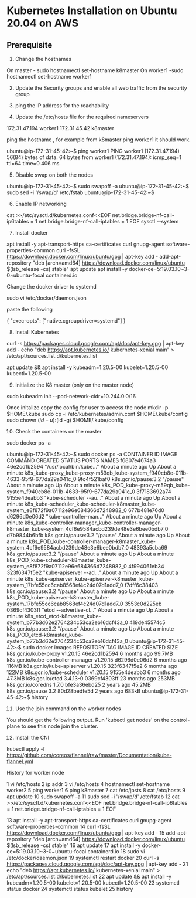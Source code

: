 # Kubernetes Installation on Ubuntu 20.04 on AWS

## Prerequisite

1. Change the hostnames

On master - sudo hostnamectl set-hostname k8master
On worker1 -sudo hostnamectl set-hostname worker1

2. Update the Security groups and enable all web traffic from the security group

3. ping the IP address for the reachability

4. Update the /etc/hosts file for the required nameservers

172.31.47.194 worker1
172.31.45.42 k8master
 
ping the hostname , for example from k8master ping worker1 it should work.


ubuntu@ip-172-31-45-42:~$ ping worker1
PING worker1 (172.31.47.194) 56(84) bytes of data.
64 bytes from worker1 (172.31.47.194): icmp_seq=1 ttl=64 time=0.406 ms


5. Disable swap on both the nodes

ubuntu@ip-172-31-45-42:~$ sudo swapoff -a
ubuntu@ip-172-31-45-42:~$ sudo sed -i '/swap/d' /etc/fstab
ubuntu@ip-172-31-45-42:~$

6. Enable IP networking 

cat >>/etc/sysctl.d/kubernetes.conf<<EOF
net.bridge.bridge-nf-call-ip6tables = 1
net.bridge.bridge-nf-call-iptables = 1
EOF
sysctl --system


7. Install docker
 
apt install -y apt-transport-https ca-certificates curl gnupg-agent software-properties-common
curl -fsSL https://download.docker.com/linux/ubuntu/gpg | apt-key add -
add-apt-repository "deb [arch=amd64] https://download.docker.com/linux/ubuntu $(lsb_release -cs) stable"
apt update
apt install -y docker-ce=5:19.03.10~3-0~ubuntu-focal containerd.io

Change the docker driver to systemd

sudo vi /etc/docker/daemon.json

paste the following 

{
  "exec-opts": ["native.cgroupdriver=systemd"]
}



8. Install Kubernetes

 curl -s https://packages.cloud.google.com/apt/doc/apt-key.gpg | apt-key add -
  echo "deb https://apt.kubernetes.io/ kubernetes-xenial main" > /etc/apt/sources.list.d/kubernetes.list

apt update && apt install -y kubeadm=1.20.5-00 kubelet=1.20.5-00 kubectl=1.20.5-00


9. Initialize the K8 master (only on the master node)

sudo kubeadm init --pod-network-cidr=10.244.0.0/16

Once initalize copy the config for user to access the node
mkdir -p $HOME/.kube
sudo cp -i /etc/kubernetes/admin.conf $HOME/.kube/config
sudo chown $(id -u):$(id -g) $HOME/.kube/config

10. Check the containers on the master

sudo docker ps -a


ubuntu@ip-172-31-45-42:~$ sudo docker ps -a
CONTAINER ID   IMAGE                  COMMAND                  CREATED              STATUS              PORTS     NAMES
f6807e4674a3   46e2cd1b2594           "/usr/local/bin/kube…"   About a minute ago   Up About a minute             k8s_kube-proxy_kube-proxy-m59qb_kube-system_f940cb8e-011b-4633-95f9-677da29a041c_0
9fc4f521baf0   k8s.gcr.io/pause:3.2   "/pause"                 About a minute ago   Up About a minute             k8s_POD_kube-proxy-m59qb_kube-system_f940cb8e-011b-4633-95f9-677da29a041c_0
3f7183692a74   9155e4deabb3           "kube-scheduler --au…"   About a minute ago   Up About a minute             k8s_kube-scheduler_kube-scheduler-k8master_kube-system_e8f872f9a07112e96e684366d7248982_0
677b481e76d0   d6296d0e06d2           "kube-controller-man…"   About a minute ago   Up About a minute             k8s_kube-controller-manager_kube-controller-manager-k8master_kube-system_4cf6e9584acbd239de48e3e6bee0bdb7_0
d7b9844b6bfb   k8s.gcr.io/pause:3.2   "/pause"                 About a minute ago   Up About a minute             k8s_POD_kube-controller-manager-k8master_kube-system_4cf6e9584acbd239de48e3e6bee0bdb7_0
48393a5cba69   k8s.gcr.io/pause:3.2   "/pause"                 About a minute ago   Up About a minute             k8s_POD_kube-scheduler-k8master_kube-system_e8f872f9a07112e96e684366d7248982_0
4f994061eb34   323f6347f5e2           "kube-apiserver --ad…"   About a minute ago   Up About a minute             k8s_kube-apiserver_kube-apiserver-k8master_kube-system_17bfe55cc6cab8568ef4c24d07d1add7_0
f7dff6c38403   k8s.gcr.io/pause:3.2   "/pause"                 About a minute ago   Up About a minute             k8s_POD_kube-apiserver-k8master_kube-system_17bfe55cc6cab8568ef4c24d07d1add7_0
3553c0d225eb   0369cf4303ff           "etcd --advertise-cl…"   About a minute ago   Up About a minute             k8s_etcd_etcd-k8master_kube-system_b77b3d62e2764234c53ca2eb16dcf43a_0
419de45574c5   k8s.gcr.io/pause:3.2   "/pause"                 About a minute ago   Up About a minute             k8s_POD_etcd-k8master_kube-system_b77b3d62e2764234c53ca2eb16dcf43a_0
ubuntu@ip-172-31-45-42:~$ sudo docker images
REPOSITORY                           TAG        IMAGE ID       CREATED         SIZE
k8s.gcr.io/kube-proxy                v1.20.15   46e2cd1b2594   6 months ago    99.7MB
k8s.gcr.io/kube-controller-manager   v1.20.15   d6296d0e06d2   6 months ago    116MB
k8s.gcr.io/kube-apiserver            v1.20.15   323f6347f5e2   6 months ago    122MB
k8s.gcr.io/kube-scheduler            v1.20.15   9155e4deabb3   6 months ago    47.3MB
k8s.gcr.io/etcd                      3.4.13-0   0369cf4303ff   23 months ago   253MB
k8s.gcr.io/coredns                   1.7.0      bfe3a36ebd25   2 years ago     45.2MB
k8s.gcr.io/pause                     3.2        80d28bedfe5d   2 years ago     683kB
ubuntu@ip-172-31-45-42:~$ history



 


11. Use the join command on the worker nodes

You should get the following output.
Run 'kubectl get nodes' on the control-plane to see this node join the cluster.


12. Install the CNI

kubectl apply -f https://github.com/coreos/flannel/raw/master/Documentation/kube-flannel.yml




History for worker node

 1  vi /etc/hosts
    2  ip addr
    3  vi /etc/hosts
    4  hostnamectl set-hostname worker2
    5  ping worker1
    6  ping k8master
    7  cat /etc/jpsts
    8  cat /etc/hosts
    9  apt update
   10  sudo swapoff -a
   11  sudo sed -i '/swap/d' /etc/fstab
   12  cat >>/etc/sysctl.d/kubernetes.conf<<EOF
net.bridge.bridge-nf-call-ip6tables = 1
net.bridge.bridge-nf-call-iptables = 1
EOF

   13  apt install -y apt-transport-https ca-certificates curl gnupg-agent software-properties-common
   14  curl -fsSL https://download.docker.com/linux/ubuntu/gpg | apt-key add -
   15  add-apt-repository "deb [arch=amd64] https://download.docker.com/linux/ubuntu $(lsb_release -cs) stable"
   16  apt update
   17  apt install -y docker-ce=5:19.03.10~3-0~ubuntu-focal containerd.io
   18  sudo vi /etc/docker/daemon.json
   19  systemctl restart docker
   20  curl -s https://packages.cloud.google.com/apt/doc/apt-key.gpg | apt-key add -
   21  echo "deb https://apt.kubernetes.io/ kubernetes-xenial main" > /etc/apt/sources.list.d/kubernetes.list
   22  apt update && apt install -y kubeadm=1.20.5-00 kubelet=1.20.5-00 kubectl=1.20.5-00
   23  systemctl status docker
   24  systemctl status kubelet
   25  history
